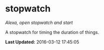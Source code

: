 # stopwatch
*Alexa, open stopwatch and start*

A stopwatch for timing the duration of things.

**Last Updated:** 2016-03-12 17:45:05